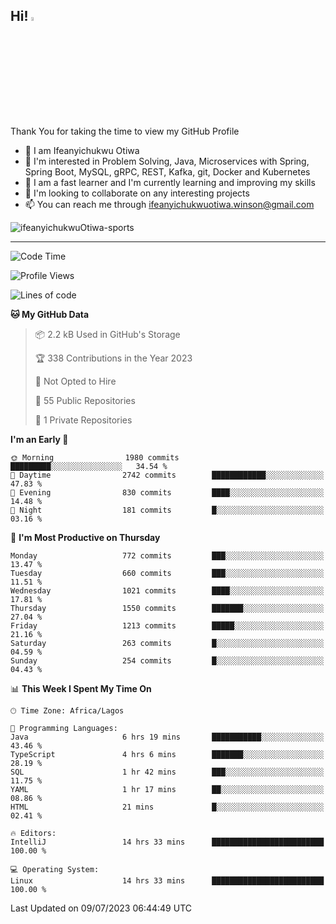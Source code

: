 <!-- BLOG-POST-LIST:START --><!-- BLOG-POST-LIST:END -->

## Hi! <img src="https://media.giphy.com/media/hvRJCLFzcasrR4ia7z/giphy.gif" width="4%"> 

Thank You for taking the time to view my GitHub Profile

- 👋 I am Ifeanyichukwu Otiwa
- 👀 I'm interested in Problem Solving, Java, Microservices with Spring, Spring Boot, MySQL, gRPC, REST, Kafka, git, Docker and Kubernetes
- 🌱 I am a fast learner and I'm currently learning and improving my skills
- 💞️ I'm looking to collaborate on any interesting projects
- 📫 You can reach me through ifeanyichukwuotiwa.winson@gmail.com

<p align="left" marginTop="10px"> <img src="https://komarev.com/ghpvc/?username=ifeanyichukwuOtiwa-sports&label=Profile%20views&color=0e75b6&style=for-the-badge" alt="ifeanyichukwuOtiwa-sports" /> </p>

***

<!--START_SECTION:waka-->
![Code Time](http://img.shields.io/badge/Code%20Time-1%2C475%20hrs%2043%20mins-blue)

![Profile Views](http://img.shields.io/badge/Profile%20Views-0-blue)

![Lines of code](https://img.shields.io/badge/From%20Hello%20World%20I%27ve%20Written-2.5%20million%20lines%20of%20code-blue)

**🐱 My GitHub Data** 

> 📦 2.2 kB Used in GitHub's Storage 
 > 
> 🏆 338 Contributions in the Year 2023
 > 
> 🚫 Not Opted to Hire
 > 
> 📜 55 Public Repositories 
 > 
> 🔑 1 Private Repositories 
 > 
**I'm an Early 🐤** 

```text
🌞 Morning                1980 commits        █████████░░░░░░░░░░░░░░░░   34.54 % 
🌆 Daytime                2742 commits        ████████████░░░░░░░░░░░░░   47.83 % 
🌃 Evening                830 commits         ████░░░░░░░░░░░░░░░░░░░░░   14.48 % 
🌙 Night                  181 commits         █░░░░░░░░░░░░░░░░░░░░░░░░   03.16 % 
```
📅 **I'm Most Productive on Thursday** 

```text
Monday                   772 commits         ███░░░░░░░░░░░░░░░░░░░░░░   13.47 % 
Tuesday                  660 commits         ███░░░░░░░░░░░░░░░░░░░░░░   11.51 % 
Wednesday                1021 commits        ████░░░░░░░░░░░░░░░░░░░░░   17.81 % 
Thursday                 1550 commits        ███████░░░░░░░░░░░░░░░░░░   27.04 % 
Friday                   1213 commits        █████░░░░░░░░░░░░░░░░░░░░   21.16 % 
Saturday                 263 commits         █░░░░░░░░░░░░░░░░░░░░░░░░   04.59 % 
Sunday                   254 commits         █░░░░░░░░░░░░░░░░░░░░░░░░   04.43 % 
```


📊 **This Week I Spent My Time On** 

```text
🕑︎ Time Zone: Africa/Lagos

💬 Programming Languages: 
Java                     6 hrs 19 mins       ███████████░░░░░░░░░░░░░░   43.46 % 
TypeScript               4 hrs 6 mins        ███████░░░░░░░░░░░░░░░░░░   28.19 % 
SQL                      1 hr 42 mins        ███░░░░░░░░░░░░░░░░░░░░░░   11.75 % 
YAML                     1 hr 17 mins        ██░░░░░░░░░░░░░░░░░░░░░░░   08.86 % 
HTML                     21 mins             █░░░░░░░░░░░░░░░░░░░░░░░░   02.41 % 

🔥 Editors: 
IntelliJ                 14 hrs 33 mins      █████████████████████████   100.00 % 

💻 Operating System: 
Linux                    14 hrs 33 mins      █████████████████████████   100.00 % 
```


 Last Updated on 09/07/2023 06:44:49 UTC
<!--END_SECTION:waka-->

<!--
<p align="center">
![trophy](https://github-profile-trophy.vercel.app/?username=ifeanyichukwuOtiwa-sports&theme=onedark) (https://github.com/ryo-ma/github-profile-trophy)
</p>
-->

<!---
ifeanyi-otiwa/ifeanyi-otiwa is a ✨ special ✨ repository because its `README.md` (this file) appears on your GitHub profile.
You can click the Preview link to take a look at your changes.
--->
